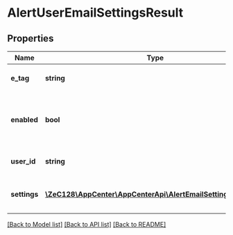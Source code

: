 # AlertUserEmailSettingsResult

## Properties
Name | Type | Description | Notes
------------ | ------------- | ------------- | -------------
**e_tag** | **string** | The ETag of the entity | [optional] 
**enabled** | **bool** | Allows to forcefully disable emails on app or user level | 
**user_id** | **string** | The unique id (UUID) of the user | [optional] 
**settings** | [**\ZeC128\AppCenter\AppCenterApi\AlertEmailSettingsSettings[]**](AlertEmailSettingsSettings.md) | The settings the user has for the app | 

[[Back to Model list]](../README.md#documentation-for-models) [[Back to API list]](../README.md#documentation-for-api-endpoints) [[Back to README]](../README.md)


